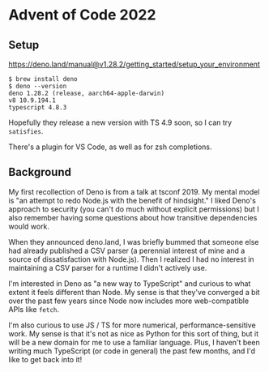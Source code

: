 # Advent of Code 2022

## Setup

https://deno.land/manual@v1.28.2/getting_started/setup_your_environment

    $ brew install deno
    $ deno --version
    deno 1.28.2 (release, aarch64-apple-darwin)
    v8 10.9.194.1
    typescript 4.8.3

Hopefully they release a new version with TS 4.9 soon, so I can try `satisfies`.

There's a plugin for VS Code, as well as for zsh completions.

## Background

My first recollection of Deno is from a talk at tsconf 2019. My mental model is "an attempt to redo Node.js with the benefit of hindsight." I liked Deno's approach to security (you can't do much without explicit permissions) but I also remember having some questions about how transitive dependencies would work.

When they announced deno.land, I was briefly bummed that someone else had already published a CSV parser (a perennial interest of mine and a source of dissatisfaction with Node.js). Then I realized I had no interest in maintaining a CSV parser for a runtime I didn't actively use.

I'm interested in Deno as "a new way to TypeScript" and curious to what extent it feels different than Node. My sense is that they've converged a bit over the past few years since Node now includes more web-compatible APIs like `fetch`.

I'm also curious to use JS / TS for more numerical, performance-sensitive work. My sense is that it's not as nice as Python for this sort of thing, but it will be a new domain for me to use a familiar language. Plus, I haven't been writing much TypeScript (or code in general) the past few months, and I'd like to get back into it!
